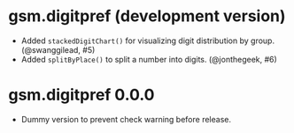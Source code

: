 # gsm.digitpref (development version)

- Added `stackedDigitChart()` for visualizing digit distribution by group. (@swanggilead, #5)
- Added `splitByPlace()` to split a number into digits. (@jonthegeek, #6)

# gsm.digitpref 0.0.0

- Dummy version to prevent check warning before release.
